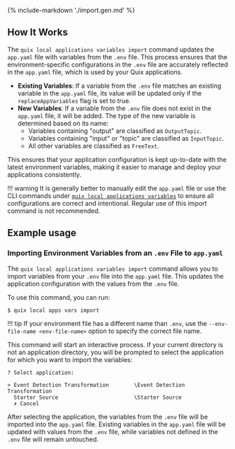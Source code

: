 {% include-markdown './import.gen.md' %}

## How It Works

The `quix local applications variables import` command updates the `app.yaml` file with variables from the `.env` file. This process ensures that the environment-specific configurations in the `.env` file are accurately reflected in the `app.yaml` file, which is used by your Quix applications.

- **Existing Variables**: If a variable from the `.env` file matches an existing variable in the `app.yaml` file, its value will be updated only if the `replaceAppVariables` flag is set to true.
- **New Variables**: If a variable from the `.env` file does not exist in the `app.yaml` file, it will be added. The type of the new variable is determined based on its name:
  - Variables containing "output" are classified as `OutputTopic`.
  - Variables containing "input" or "topic" are classified as `InputTopic`.
  - All other variables are classified as `FreeText`.

This ensures that your application configuration is kept up-to-date with the latest environment variables, making it easier to manage and deploy your applications consistently.

!!! warning
    It is generally better to manually edit the `app.yaml` file or use the CLI commands under [`quix local applications variables`](index.md) to ensure all configurations are correct and intentional. Regular use of this import command is not recommended.

## Example usage

### Importing Environment Variables from an `.env` File to `app.yaml`

The `quix local applications variables import` command allows you to import variables from your `.env` file into the `app.yaml` file. This updates the application configuration with the values from the `.env` file.

To use this command, you can run:

```bash
$ quix local apps vars import
```

!!! tip
    If your environment file has a different name than `.env`, use the `--env-file-name <env-file-name>` option to specify the correct file name.

This command will start an interactive process. If your current directory is not an application directory, you will be prompted to select the application for which you want to import the variables:

```text
? Select application:

> Event Detection Transformation        \Event Detection Transformation
  Starter Source                        \Starter Source
  ✗ Cancel
```

After selecting the application, the variables from the `.env` file will be imported into the `app.yaml` file. Existing variables in the `app.yaml` file will be updated with values from the `.env` file, while variables not defined in the `.env` file will remain untouched.
